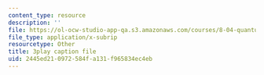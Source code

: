 ```yaml
---
content_type: resource
description: ''
file: https://ol-ocw-studio-app-qa.s3.amazonaws.com/courses/8-04-quantum-physics-i-spring-2016/2445ed210972584fa131f965834ec4eb_T6TQHNXy5Wg.vtt
file_type: application/x-subrip
resourcetype: Other
title: 3play caption file
uid: 2445ed21-0972-584f-a131-f965834ec4eb
---
```

